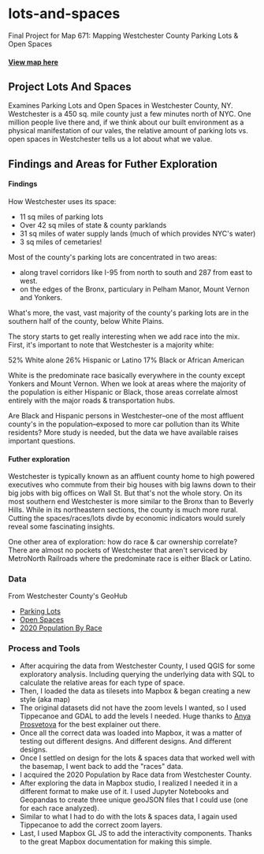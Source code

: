 # lots-and-spaces
Final Project for Map 671: Mapping Westchester County Parking Lots &amp; Open Spaces
#### [View map here](https://michael-sparks13.github.io/lots-and-spaces/)

## Project Lots And Spaces
Examines Parking Lots and Open Spaces in Westchester County, NY. Westchester is a 450 sq. mile county just a few minutes north of NYC. One million people live there and, if we think about our built environment as a physical manifestation of our vales, the relative amount of parking lots vs. open spaces in Westchester tells us a lot about what we value. 

## Findings and Areas for Futher Exploration
#### Findings
How Westchester uses its space:
- 11 sq miles of parking lots
- Over 42 sq miles of state & county parklands
- 31 sq miles of water supply lands (much of which provides NYC's water)
- 3 sq miles of cemetaries!

Most of the county's parking lots are concentrated in two areas:
- along travel corridors like I-95 from north to south and 287 from east to west. 
- on the edges of the Bronx, particulary in Pelham Manor, Mount Vernon and Yonkers. 

What's more, the vast, vast majority of the county's parking lots are in the southern half of the county, below White Plains. 

The story starts to get really interesting when we add race into the mix. First, it's important to note that Westchester is a majority white:

52% White alone
26% Hispanic or Latino
17% Black or African American

White is the predominate race basically everywhere in the county except Yonkers and Mount Vernon. When we look at areas where the majority of the population is either Hispanic or Black, those areas correlate almost entirely with the major roads & transportation hubs.

Are Black and Hispanic persons in Westchester–one of the most affluent county's in the population–exposed to more car pollution than its White residents? More study is needed, but the data we have available raises important questions. 


#### Futher exploration
Westchester is typically known as an affluent county home to high powered executives who commute from their big houses with big lawns down to their big jobs with big offices on Wall St. But that's not the whole story. On its most southern end Westchester is more similar to the Bronx than to Beverly Hills. While in its northeastern sections, the county is much more rural. Cutting the spaces/races/lots divde by economic indicators would surely reveal some fascinating insights.

One other area of exploration: how do race & car ownership correlate? There are almost no pockets of Westchester that aren't serviced by MetroNorth Railroads where the predominate race is either Black or Latino. 


### Data
From Westchester County's GeoHub
- [Parking Lots](https://gis.westchestergov.com/datasets/parking-lots-1/explore?location=41.188605%2C-73.757497%2C12.39)
- [Open Spaces](https://gis.westchestergov.com/datasets/wcgis::open-space/explore?location=41.122403%2C-73.734250%2C11.00)
- [2020 Population By Race](https://gis.westchestergov.com/datasets/2020-population-by-race/explore?location=41.119013%2C-73.733550%2C11.00)

### Process and Tools
- After acquiring the data from Westchester County, I used QGIS for some exploratory analysis. Including querying the underlying data with SQL to calculate the relative areas for each type of space. 
- Then, I loaded the data as tilesets into Mapbox & began creating a new style (aka map)
- The original datasets did not have the zoom levels I wanted, so I used Tippecanoe and GDAL to add the levels I needed. Huge thanks to [Anya Prosvetova](https://www.prosvetova.com/blog/2021-08-15-mapbox-adjust-zoom-extent) for the best explainer out there. 
- Once all the correct data was loaded into Mapbox, it was a matter of testing out different designs. And different designs. And different designs. 
- Once I settled on design for the lots & spaces data that worked well with the basemap, I went back to add the "races" data. 
- I acquired the 2020 Population by Race data from Westchester County. 
- After exploring the data in Mapbox studio, I realized I needed it in a different format to make use of it. I used Jupyter Notebooks and Geopandas to create three unique geoJSON files that I could use (one for each race analyzed). 
- Similar to what I had to do with the lots & spaces data, I again used Tippecanoe to add the correct zoom layers. 
- Last, I used Mapbox GL JS to add the interactivity components. Thanks to the great Mapbox documentation for making this simple.
